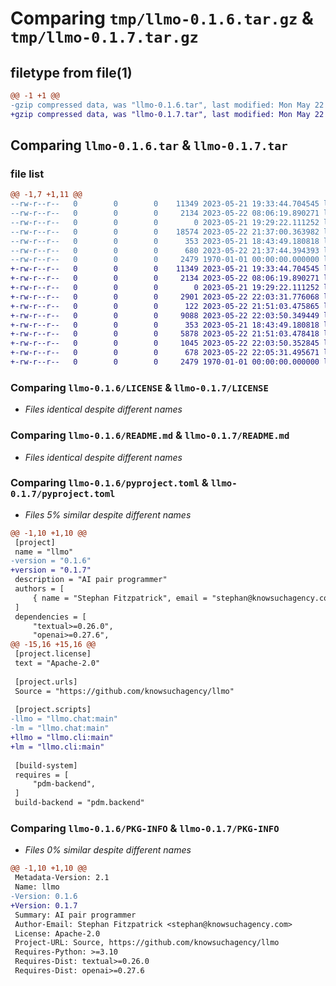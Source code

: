 # Comparing `tmp/llmo-0.1.6.tar.gz` & `tmp/llmo-0.1.7.tar.gz`

## filetype from file(1)

```diff
@@ -1 +1 @@
-gzip compressed data, was "llmo-0.1.6.tar", last modified: Mon May 22 21:37:44 2023, max compression
+gzip compressed data, was "llmo-0.1.7.tar", last modified: Mon May 22 22:05:31 2023, max compression
```

## Comparing `llmo-0.1.6.tar` & `llmo-0.1.7.tar`

### file list

```diff
@@ -1,7 +1,11 @@
--rw-r--r--   0        0        0    11349 2023-05-21 19:33:44.704545 llmo-0.1.6/LICENSE
--rw-r--r--   0        0        0     2134 2023-05-22 08:06:19.890271 llmo-0.1.6/README.md
--rw-r--r--   0        0        0        0 2023-05-21 19:29:22.111252 llmo-0.1.6/llmo/__init__.py
--rw-r--r--   0        0        0    18574 2023-05-22 21:37:00.363982 llmo-0.1.6/llmo/chat.py
--rw-r--r--   0        0        0      353 2023-05-21 18:43:49.180818 llmo-0.1.6/llmo/layout.css
--rw-r--r--   0        0        0      680 2023-05-22 21:37:44.394393 llmo-0.1.6/pyproject.toml
--rw-r--r--   0        0        0     2479 1970-01-01 00:00:00.000000 llmo-0.1.6/PKG-INFO
+-rw-r--r--   0        0        0    11349 2023-05-21 19:33:44.704545 llmo-0.1.7/LICENSE
+-rw-r--r--   0        0        0     2134 2023-05-22 08:06:19.890271 llmo-0.1.7/README.md
+-rw-r--r--   0        0        0        0 2023-05-21 19:29:22.111252 llmo-0.1.7/llmo/__init__.py
+-rw-r--r--   0        0        0     2901 2023-05-22 22:03:31.776068 llmo-0.1.7/llmo/cli.py
+-rw-r--r--   0        0        0      122 2023-05-22 21:51:03.475865 llmo-0.1.7/llmo/constants.py
+-rw-r--r--   0        0        0     9088 2023-05-22 22:03:50.349449 llmo-0.1.7/llmo/gui.py
+-rw-r--r--   0        0        0      353 2023-05-21 18:43:49.180818 llmo-0.1.7/llmo/layout.css
+-rw-r--r--   0        0        0     5878 2023-05-22 21:51:03.478418 llmo-0.1.7/llmo/llms.py
+-rw-r--r--   0        0        0     1045 2023-05-22 22:03:50.352845 llmo-0.1.7/llmo/shell_mode.py
+-rw-r--r--   0        0        0      678 2023-05-22 22:05:31.495671 llmo-0.1.7/pyproject.toml
+-rw-r--r--   0        0        0     2479 1970-01-01 00:00:00.000000 llmo-0.1.7/PKG-INFO
```

### Comparing `llmo-0.1.6/LICENSE` & `llmo-0.1.7/LICENSE`

 * *Files identical despite different names*

### Comparing `llmo-0.1.6/README.md` & `llmo-0.1.7/README.md`

 * *Files identical despite different names*

### Comparing `llmo-0.1.6/pyproject.toml` & `llmo-0.1.7/pyproject.toml`

 * *Files 5% similar despite different names*

```diff
@@ -1,10 +1,10 @@
 [project]
 name = "llmo"
-version = "0.1.6"
+version = "0.1.7"
 description = "AI pair programmer"
 authors = [
     { name = "Stephan Fitzpatrick", email = "stephan@knowsuchagency.com" },
 ]
 dependencies = [
     "textual>=0.26.0",
     "openai>=0.27.6",
@@ -15,16 +15,16 @@
 [project.license]
 text = "Apache-2.0"
 
 [project.urls]
 Source = "https://github.com/knowsuchagency/llmo"
 
 [project.scripts]
-llmo = "llmo.chat:main"
-lm = "llmo.chat:main"
+llmo = "llmo.cli:main"
+lm = "llmo.cli:main"
 
 [build-system]
 requires = [
     "pdm-backend",
 ]
 build-backend = "pdm.backend"
```

### Comparing `llmo-0.1.6/PKG-INFO` & `llmo-0.1.7/PKG-INFO`

 * *Files 0% similar despite different names*

```diff
@@ -1,10 +1,10 @@
 Metadata-Version: 2.1
 Name: llmo
-Version: 0.1.6
+Version: 0.1.7
 Summary: AI pair programmer
 Author-Email: Stephan Fitzpatrick <stephan@knowsuchagency.com>
 License: Apache-2.0
 Project-URL: Source, https://github.com/knowsuchagency/llmo
 Requires-Python: >=3.10
 Requires-Dist: textual>=0.26.0
 Requires-Dist: openai>=0.27.6
```

